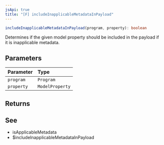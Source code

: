 ```yaml
---
jsApi: true
title: "[F] includeInapplicableMetadataInPayload"
---
```


```ts
includeInapplicableMetadataInPayload(program, property): boolean
```

Determines if the given model property should be included in the payload if it is
inapplicable metadata.

## Parameters

| Parameter  | Type            |
| :--------- | :-------------- |
| `program`  | `Program`       |
| `property` | `ModelProperty` |

## Returns

## See

- isApplicableMetadata
- $includeInapplicableMetadataInPayload
